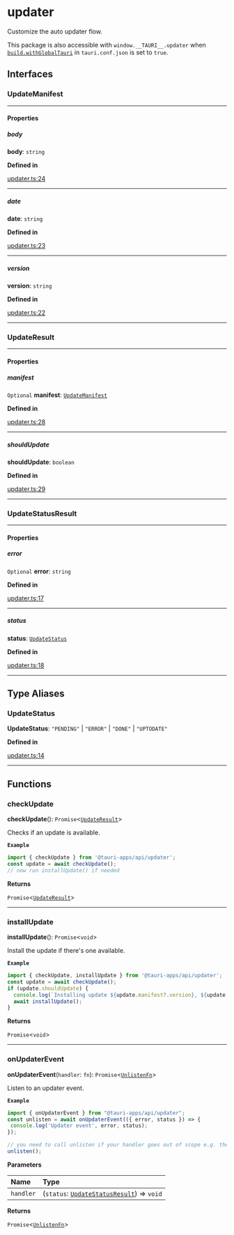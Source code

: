# updater

Customize the auto updater flow.

This package is also accessible with `window.__TAURI__.updater` when [`build.withGlobalTauri`](https://tauri.app/v1/api/config/#buildconfig.withglobaltauri) in `tauri.conf.json` is set to `true`.

## Interfaces

### UpdateManifest

---

#### Properties

##### body

 **body**: `string`

**Defined in** 

[updater.ts:24](https://github.com/tauri-apps/tauri/blob/679abc6/tooling/api/src/updater.ts#L24)

---

##### date

 **date**: `string`

**Defined in** 

[updater.ts:23](https://github.com/tauri-apps/tauri/blob/679abc6/tooling/api/src/updater.ts#L23)

---

##### version

 **version**: `string`

**Defined in** 

[updater.ts:22](https://github.com/tauri-apps/tauri/blob/679abc6/tooling/api/src/updater.ts#L22)

---

### UpdateResult

---

#### Properties

##### manifest

`Optional` **manifest**: [`UpdateManifest`](updater.md#updatemanifest)

**Defined in** 

[updater.ts:28](https://github.com/tauri-apps/tauri/blob/679abc6/tooling/api/src/updater.ts#L28)

---

##### shouldUpdate

 **shouldUpdate**: `boolean`

**Defined in** 

[updater.ts:29](https://github.com/tauri-apps/tauri/blob/679abc6/tooling/api/src/updater.ts#L29)

---

### UpdateStatusResult

---

#### Properties

##### error

`Optional` **error**: `string`

**Defined in** 

[updater.ts:17](https://github.com/tauri-apps/tauri/blob/679abc6/tooling/api/src/updater.ts#L17)

---

##### status

 **status**: [`UpdateStatus`](updater.md#updatestatus)

**Defined in** 

[updater.ts:18](https://github.com/tauri-apps/tauri/blob/679abc6/tooling/api/src/updater.ts#L18)

---

## Type Aliases

### UpdateStatus

 **UpdateStatus**: `"PENDING"` \| `"ERROR"` \| `"DONE"` \| `"UPTODATE"`

**Defined in** 

[updater.ts:14](https://github.com/tauri-apps/tauri/blob/679abc6/tooling/api/src/updater.ts#L14)

---

## Functions

### checkUpdate

**checkUpdate**(): `Promise`<[`UpdateResult`](updater.md#updateresult)\>

Checks if an update is available.

**`Example`**

```typescript
import { checkUpdate } from '@tauri-apps/api/updater';
const update = await checkUpdate();
// now run installUpdate() if needed
```

**Returns**

`Promise`<[`UpdateResult`](updater.md#updateresult)\>

---

### installUpdate

**installUpdate**(): `Promise`<`void`\>

Install the update if there's one available.

**`Example`**

```typescript
import { checkUpdate, installUpdate } from '@tauri-apps/api/updater';
const update = await checkUpdate();
if (update.shouldUpdate) {
  console.log(`Installing update ${update.manifest?.version}, ${update.manifest?.date}, ${update.manifest.body}`);
  await installUpdate();
}
```

**Returns**

`Promise`<`void`\>

---

### onUpdaterEvent

**onUpdaterEvent**(`handler`: `fn`): `Promise`<[`UnlistenFn`](event.md#unlistenfn)\>

Listen to an updater event.

**`Example`**

```typescript
import { onUpdaterEvent } from "@tauri-apps/api/updater";
const unlisten = await onUpdaterEvent(({ error, status }) => {
 console.log('Updater event', error, status);
});

// you need to call unlisten if your handler goes out of scope e.g. the component is unmounted
unlisten();
```

**Parameters**

| Name | Type |
| :------ | :------ |
| `handler` | (`status`: [`UpdateStatusResult`](updater.md#updatestatusresult)) => `void` |

**Returns**

`Promise`<[`UnlistenFn`](event.md#unlistenfn)\>
